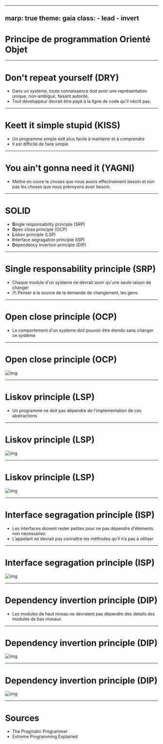 ---
marp: true
theme: gaia
class:
    - lead
    - invert
 ---
# Principe de programmation Orienté Objet

 ---
# Don't repeat yourself (DRY)

* Dans un système, toute connaissance doit avoir une représentation unique,  non-ambiguë, faisant autorité.
* Tout développeur devrait être payé à la ligne de code qu'il nécrit pas.

 ---
# Keett it simple stupid (KISS)

* Un programme simple estt plus facile à maintenir et à comprendre
* Il est difficile de faire simple

 ---
# You ain't gonna need it (YAGNI)

* Mettre en ouvre le choses que nous avons effectivement besoin et non pas les choses que nous prévoyons avoir besoin.

 ---
# SOLID

* **S**ingle responsability principle (SRP)
* **O**pen close principle (OCP)
* **L**iskov principle (LSP)
* **I**nterface segragation principle (ISP)
* **D**ependency invertion principle (DIP)

 ---
 # Single responsability principle (SRP)

 * Chaque module d'un systeme ne devrait avoir qu'une seule raison de changer
 * /!\ Penser à la source de la demande de changement, les gens.

 ---
 # Open close principle (OCP)

 * Le comportement d'un systeme doit pouvoir être étendu sans changer ce système

 ---
 # Open close principle (OCP)

![img](./build/ocp.png)

 ---
 # Liskov principle (LSP)

* Un programme ne doit pas dépendre de l'implementation de ces abstractions

 ---
 # Liskov principle (LSP)

![img](./build/lsp.png)

 ---
 # Liskov principle (LSP)

![img](./build/lsp.png)

 ---
 # Interface segragation principle (ISP)

* Les interfaces doivent rester petites pour ne pas dépendre d'éléments non necessaires.
* L’appelant ne devrait pas connaître les méthodes qu’il n’a pas à utiliser

 ---
 # Interface segragation principle (ISP)

![img](./build/isp.png)

 ---
 # Dependency invertion principle (DIP)

* Les modules de haut niveau ne devraient pas dépendre des details des modules de bas niveaux.

 ---
 # Dependency invertion principle (DIP)

![img](./build/dip1.png)

 ---
 # Dependency invertion principle (DIP)

![img](./build/dip2.png)

 ---
 # Sources

 * The Pragmatic Programmer
 * Extreme Programming Explained
